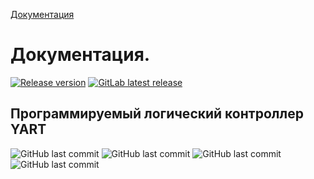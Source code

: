 <a href="https://stepanov-sergey.github.io/YART/">Документация</a>
# Документация.
<a href="https://badgen.net/github/release/Stepanov-Sergey/YART"><img alt="Release version" src="https://img.shields.io/github/v/release/Stepanov-Sergey/YART"></a>
[![GitLab latest release](https://badgen.net/github/last-commit/Stepanov-Sergey/YART/YART)](https://github.com/Stepanov-Sergey/YART/commits/main)

## Программируемый логический контроллер YART

<img alt="GitHub last commit" src="https://img.shields.io/badge/YouTube-FF0000?style=for-the-badge&logo=youtube&logoColor=white">
<img alt="GitHub last commit" src="https://img.shields.io/badge/GitHub-100000?style=for-the-badge&logo=github&logoColor=white">
<img alt="GitHub last commit" src="https://img.shields.io/badge/Facebook-1877F2?style=for-the-badge&logo=facebook&logoColor=white">
<img alt="GitHub last commit" src="https://img.shields.io/badge/Telegram-2CA5E0?style=for-the-badge&logo=telegram&logoColor=white">

